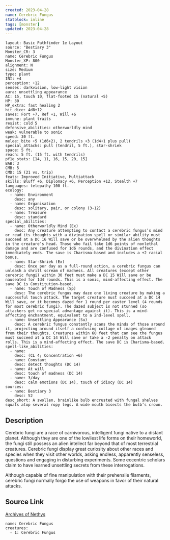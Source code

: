 ```yaml
---
created: 2023-04-28
name: Cerebric Fungus
statblock: inline
tags: [monster]
updated: 2023-04-28
---
```

```statblock
layout: Basic Pathfinder 1e Layout
source: "Bestiary 3"
Monster_CR: 3
name: Cerebric Fungus
Monster_XP: 800
alignment: N
size: Medium
type: plant
INI: +4
perception: +12
senses: darkvision, low-light vision
aura: unsettling appearance
AC: 15, touch 10, flat-footed 15 (natural +5)
HP: 30
HP_extra: fast healing 2
hit_dice: 4d8+12
saves: Fort +7, Ref +1, Will +6
immune: plant traits
resist: cold 5
defensive_abilities: otherworldly mind
weak: vulnerable to sonic
speed: 30 ft.
melee: bite +5 (1d6+2), 2 tendrils +3 (1d4+1 plus pull)
special_attacks: pull (tendril, 5 ft.), star-shriek
space: 5 ft.
reach: 5 ft. (15 ft. with tendrils)
pf1e_stats: [14, 11, 16, 15, 20, 15]
BAB: 3
CMB: 5
CMD: 15 (21 vs. trip)
feats: Improved Initiative, Multiattack
skills: Bluff +6, Diplomacy +6, Perception +12, Stealth +7
languages: telepathy 100 ft.
ecology:
  - name: Environment
    desc: any
  - name: Organisation
    desc: solitary, pair, or colony (3-12)
  - name: Treasure
    desc: standard
special_abilities:
  - name: Otherworldly Mind (Ex)
    desc: Any creature attempting to contact a cerebric fungus’s mind or read its thoughts with a divination spell or similar ability must succeed at a DC 16 Will save or be overwhelmed by the alien thoughts in the creature’s head. Those who fail take 1d6 points of nonlethal damage and are confused for 1d6 rounds, and the divination effect immediately ends. The save is Charisma-based and includes a +2 racial bonus.
  - name: Star-Shriek (Ex)
    desc: Once per day as a full-round action, a cerebric fungus can unleash a shrill scream of madness. All creatures (except other cerebric fungi) within 30 feet must make a DC 15 Will save or be nauseated for 1d4 rounds. This is a sonic, mind-affecting effect. The save DC is Constitution-based.
  - name: Touch of Madness (Sp)
    desc: The cerebric fungus may daze one living creature by making a successful touch attack. The target creature must succeed at a DC 14 Will save, or it becomes dazed for 1 round per caster level (4 rounds for most cerebric fungi). The dazed subject is not stunned (so attackers get no special advantage against it). This is a mind-affecting enchantment, equivalent to a 2nd-level spell.
  - name: Unsettling Appearance (Su)
    desc: A cerebric fungus constantly scans the minds of those around it, projecting around itself a confusing collage of images gleaned from their thoughts. Creatures within 60 feet that can see the fungus must succeed at a DC 14 Will save or take a -2 penalty on attack rolls. This is a mind-affecting effect. The save DC is Charisma-based.
spell-like_abilities:
  - name:
    desc: (CL 4; Concentration +6)
  - name: Constant
    desc: detect thoughts (DC 14)
  - name: At will
    desc: touch of madness (DC 14)
  - name: 3/day
    desc: calm emotions (DC 14), touch of idiocy (DC 14)
sources:
  - name: Bestiary 3
    desc: 52
desc_short: A swollen, brainlike bulb encrusted with fungal shelves squats atop several ropy legs. A wide mouth bisects the bulb’s crown.
```
## Description
Cerebric fungi are a race of carnivorous, intelligent fungi native to a distant planet. Although they are one of the lowliest life forms on their homeworld, the fungi still possess an alien intellect far beyond that of most terrestrial creatures. Cerebric fungi display great curiosity about other races and species when they visit other worlds, asking endless, apparently senseless, questions and engaging in disturbing experiments. Some eccentric scholars claim to have learned unsettling secrets from these interrogations.

Although capable of fine manipulation with their prehensile filaments, cerebric fungi normally forgo the use of weapons in favor of their natural attacks.
## Source Link
[Archives of Nethys](https://aonprd.com/MonsterDisplay.aspx?ItemName=Cerebric%20Fungus)
```encounter-table
name: Cerebric Fungus
creatures:
  - 1: Cerebric Fungus
```
